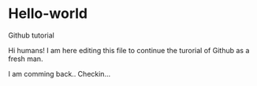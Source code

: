 # Hello-world
Github tutorial

Hi humans!
  I am here editing this file to continue the turorial of Github as a fresh man.

  I am comming back..
  Checkin...

